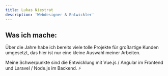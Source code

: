 ```yaml
---
title: Lukas Niestrat 
description: 'Webdesigner & Entwickler'
---
```


## Was ich mache:
Über die Jahre habe ich bereits viele tolle Projekte für großartige Kunden umgesetzt, das hier ist nur eine kleine Auswahl meiner Arbeiten.

Meine Schwerpunkte sind die Entwicklung mit Vue.js / Angular im Frontend und Laravel / Node.js im Backend. ⚡
